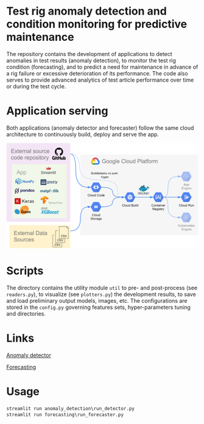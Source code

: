 # Test rig anomaly detection and condition monitoring for predictive maintenance 

The repository contains the development of applications to detect anomalies in test results (anomaly detection), to monitor the test rig condition (forecasting), and to predict a need for maintenance in advance of a rig failure or excessive deterioration of its performance. The code also serves to provide advanced analytics of test article performance over time or during the test cycle.

# Application serving

Both applications (anomaly detector and forecaster) follow the same cloud architecture to continuously build, deploy and serve the app.

![App serving architecture](https://github.com/ivanokhotnikov/test_rig/blob/master/images/serving_architecture.png?raw=True)


# Scripts

The directory contains the utility module `util` to pre- and post-process (see `readers.py`), to visualize (see `plotters.py`) the development results, to save and load preliminary output models, images, etc. The configurations are stored in  the `config.py` governing features sets, hyper-parameters tuning and directories.

# Links

[Anomaly detector](https://anomaly-detector.hydreco.uk/)

[Forecasting](https://forecasting.hydreco.uk/)

# Usage

```
streamlit run anomaly_detection\run_detector.py
streamlit run forecasting\run_forecaster.py
```